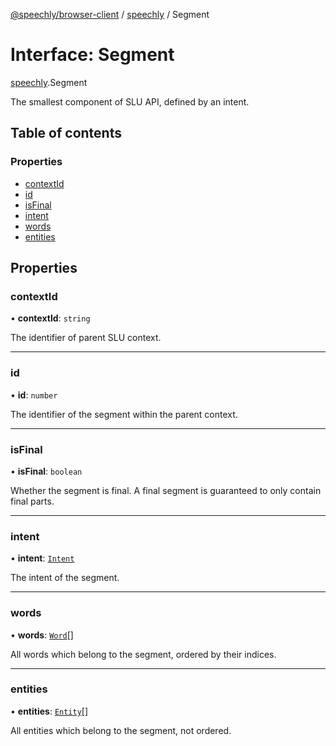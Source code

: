 [@speechly/browser-client](../README.md) / [speechly](../modules/speechly.md) / Segment

# Interface: Segment

[speechly](../modules/speechly.md).Segment

The smallest component of SLU API, defined by an intent.

## Table of contents

### Properties

- [contextId](speechly.Segment.md#contextid)
- [id](speechly.Segment.md#id)
- [isFinal](speechly.Segment.md#isfinal)
- [intent](speechly.Segment.md#intent)
- [words](speechly.Segment.md#words)
- [entities](speechly.Segment.md#entities)

## Properties

### contextId

• **contextId**: `string`

The identifier of parent SLU context.

___

### id

• **id**: `number`

The identifier of the segment within the parent context.

___

### isFinal

• **isFinal**: `boolean`

Whether the segment is final. A final segment is guaranteed to only contain final parts.

___

### intent

• **intent**: [`Intent`](speechly.Intent.md)

The intent of the segment.

___

### words

• **words**: [`Word`](speechly.Word.md)[]

All words which belong to the segment, ordered by their indices.

___

### entities

• **entities**: [`Entity`](speechly.Entity.md)[]

All entities which belong to the segment, not ordered.
